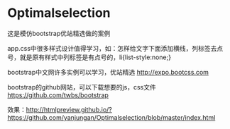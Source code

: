# Optimalselection
这是模仿bootstrap优站精选做的案例

app.css中很多样式设计值得学习，如：怎样给文字下面添加横线，列标签去点号，就是原有样式中列标签是有点号的，li{list-style:none;}

bootstrap中文网许多实例可以学习，优站精选
http://expo.bootcss.com

bootstrap的github网站，可以下载想要的js，css文件
https://github.com/twbs/bootstrap

效果：http://htmlpreview.github.io/?https://github.com/yanjungan/Optimalselection/blob/master/index.html
